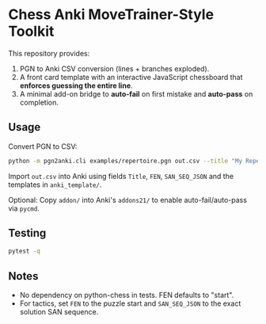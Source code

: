 
# Chess Anki MoveTrainer-Style Toolkit

This repository provides:
1. PGN to Anki CSV conversion (lines + branches exploded).
2. A front card template with an interactive JavaScript chessboard that **enforces guessing the entire line**.
3. A minimal add-on bridge to **auto-fail** on first mistake and **auto-pass** on completion.

## Usage

Convert PGN to CSV:
```bash
python -m pgn2anki.cli examples/repertoire.pgn out.csv --title "My Repertoire" --max-plies 30
```

Import `out.csv` into Anki using fields `Title`, `FEN`, `SAN_SEQ_JSON` and the templates in `anki_template/`.

Optional: Copy `addon/` into Anki's `addons21/` to enable auto-fail/auto-pass via `pycmd`.

## Testing
```bash
pytest -q
```

## Notes
- No dependency on python-chess in tests. FEN defaults to "start".
- For tactics, set `FEN` to the puzzle start and `SAN_SEQ_JSON` to the exact solution SAN sequence.
